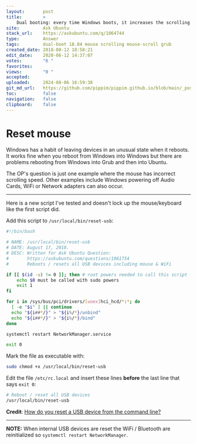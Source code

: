 ```yaml
---
layout:       post
title:        >
    Dual booting: every time Windows boots, it increases the scrolling speed of the mouse on Ubuntu
site:         Ask Ubuntu
stack_url:    https://askubuntu.com/q/1064744
type:         Answer
tags:         dual-boot 18.04 mouse scrolling mouse-scroll grub
created_date: 2018-08-12 18:58:21
edit_date:    2020-06-12 14:37:07
votes:        "6 "
favorites:    
views:        "0 "
accepted:     
uploaded:     2024-08-06 16:59:38
git_md_url:   https://github.com/pippim/pippim.github.io/blob/main/_posts/2018/2018-08-12-Dual-booting_-every-time-Windows-boots_-it-increases-the-scrolling-speed-of-the-mouse-on-Ubuntu.md
toc:          false
navigation:   false
clipboard:    false
---
```


# Reset mouse

Windows has a habit of leaving devices in an unusual state when it reboots. It works fine when you reboot from Windows into Windows but there are problems rebooting from Windows into Grub and then into Ubuntu.

The OP's question is just one example where the mouse has incorrect scrolling speed. Other examples include Windows powering off Audio Cards, WiFi or Network adapters can also occur.

----------

Here is a new script I've tested and doesn't lock up the mouse/keyboard like the first script did.



Add this script to `/usr/local/bin/reset-usb`:

``` bash
#!/bin/bash

# NAME: /usr/local/bin/reset-usb
# DATE: August 17, 2018.
# DESC: Written for Ask Ubuntu Question:
#       https://askubuntu.com/questions/1061754
#       Reboots / resets all USB devices including mouse & WiFi

if [[ $(id -u) != 0 ]]; then # root powers needed to call this script
    echo $0 must be called with sudo powers
    exit 1
fi

for i in /sys/bus/pci/drivers/[uoex]hci_hcd/*:*; do
  [ -e "$i" ] || continue
  echo "${i##*/}" > "${i%/*}/unbind"
  echo "${i##*/}" > "${i%/*}/bind"
done

systemctl restart NetworkManager.service

exit 0
```

Mark the file as executable with:

``` bash
sudo chmod +x /usr/local/bin/reset-usb
```

Edit the file `/etc/rc.local` and insert these lines **before** the last line that says `exit 0`:

``` bash
# Reboot / reset all USB devices
/usr/local/bin/reset-usb
```

**Credit**: [How do you reset a USB device from the command line?][1]

----------

**NOTE:** When internal USB devices are reset the WiFi / Bluetooth are reinitialized so `systemctl restart NetworkManager`.

  [1]: https://askubuntu.com/a/290519/307523
